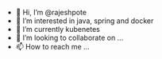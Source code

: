 - 👋 Hi, I’m @rajeshpote
- 👀 I’m interested in java, spring and docker
- 🌱 I’m currently  kubenetes
- 💞️ I’m looking to collaborate on ...
- 📫 How to reach me ...

<!---
rajeshpote/rajeshpote is a ✨ special ✨ repository because its `README.md` (this file) appears on your GitHub profile.
You can click the Preview link to take a look at your changes.
--->
